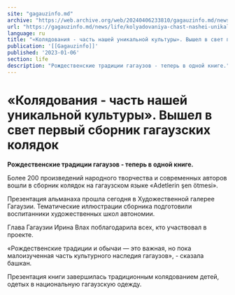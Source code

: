 ```yaml
---
site: "gagauzinfo.md"
archive: "https://web.archive.org/web/20240406233810/gagauzinfo.md/news/life/kolyadovaniya-chast-nashei-unikalnoi-kulturi-vishel-v-svet-pervii-sbornik-gagauzskih-kolyadok"
url: "https://gagauzinfo.md/news/life/kolyadovaniya-chast-nashei-unikalnoi-kulturi-vishel-v-svet-pervii-sbornik-gagauzskih-kolyadok"
language: ru
title: "«Колядования - часть нашей уникальной культуры». Вышел в свет первый сборник гагаузских колядок"
publication: '[[Gagauzinfo]]'
published: '2023-01-06'
section: life
description: "Рождественские традиции гагаузов - теперь в одной книге."
---
```


# «Колядования - часть нашей уникальной культуры». Вышел в свет первый сборник гагаузских колядок

**Рождественские традиции гагаузов - теперь в одной книге.**

Более 200 произведений народного творчества и современных авторов вошли в сборник колядок на гагаузском языке «Adetlerin şen ötmesi».

Презентация альманаха прошла сегодня в Художественной галерее Гагаузии. Тематические иллюстрации сборника подготовили воспитанники художественных школ автономии.

Глава Гагаузии Ирина Влах поблагодарила всех, кто участвовал в проекте.

«Рождественские традиции и обычаи — это важная, но пока малоизученная часть культурного наследия гагаузов», - сказала башкан.

Презентация книги завершилась традиционным колядованием детей, одетых в национальную гагаузскую одежду.